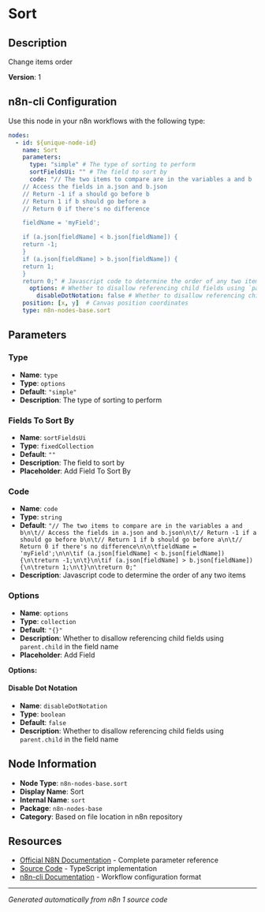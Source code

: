 # Sort

## Description

Change items order

**Version**: 1

## n8n-cli Configuration

Use this node in your n8n workflows with the following type:

```yaml
nodes:
  - id: ${unique-node-id}
    name: Sort
    parameters:
      type: "simple" # The type of sorting to perform
      sortFieldsUi: "" # The field to sort by
      code: "// The two items to compare are in the variables a and b
	// Access the fields in a.json and b.json
	// Return -1 if a should go before b
	// Return 1 if b should go before a
	// Return 0 if there's no difference

	fieldName = 'myField';

	if (a.json[fieldName] < b.json[fieldName]) {
	return -1;
	}
	if (a.json[fieldName] > b.json[fieldName]) {
	return 1;
	}
	return 0;" # Javascript code to determine the order of any two items
      options: # Whether to disallow referencing child fields using `parent.child` in the field name
        disableDotNotation: false # Whether to disallow referencing child fields using `parent.child` in the field name
    position: [x, y]  # Canvas position coordinates
    type: n8n-nodes-base.sort
```

## Parameters

### Type

- **Name**: `type`
- **Type**: `options`
- **Default**: `"simple"`
- **Description**: The type of sorting to perform

### Fields To Sort By

- **Name**: `sortFieldsUi`
- **Type**: `fixedCollection`
- **Default**: `""`
- **Description**: The field to sort by
- **Placeholder**: Add Field To Sort By

### Code

- **Name**: `code`
- **Type**: `string`
- **Default**: `"// The two items to compare are in the variables a and b\n\t// Access the fields in a.json and b.json\n\t// Return -1 if a should go before b\n\t// Return 1 if b should go before a\n\t// Return 0 if there's no difference\n\n\tfieldName = 'myField';\n\n\tif (a.json[fieldName] < b.json[fieldName]) {\n\treturn -1;\n\t}\n\tif (a.json[fieldName] > b.json[fieldName]) {\n\treturn 1;\n\t}\n\treturn 0;"`
- **Description**: Javascript code to determine the order of any two items

### Options

- **Name**: `options`
- **Type**: `collection`
- **Default**: `"{}"`
- **Description**: Whether to disallow referencing child fields using `parent.child` in the field name
- **Placeholder**: Add Field

**Options:**

#### Disable Dot Notation
- **Name**: `disableDotNotation`
- **Type**: `boolean`
- **Default**: `false`
- **Description**: Whether to disallow referencing child fields using `parent.child` in the field name



## Node Information

- **Node Type**: `n8n-nodes-base.sort`
- **Display Name**: Sort
- **Internal Name**: `sort`
- **Package**: `n8n-nodes-base`
- **Category**: Based on file location in n8n repository

## Resources

- [Official N8N Documentation](https://docs.n8n.io/integrations/builtin/core-nodes/n8n-nodes-base.sort/) - Complete parameter reference
- [Source Code](https://github.com/n8n-io/n8n/blob/master/packages/nodes-base/nodes/Transform/Sort/Sort.node.ts) - TypeScript implementation
- [n8n-cli Documentation](https://github.com/edenreich/n8n-cli) - Workflow configuration format

---
*Generated automatically from n8n 1 source code*
